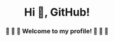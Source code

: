 <h1 align="center">Hi 👋, GitHub!</h1>
<h3 align="center">🌟 🌟 🌟    Welcome to my profile!    🌟 🌟 🌟</h3>
